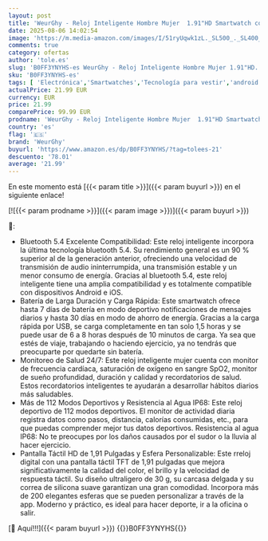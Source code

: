 ```yaml
---
layout: post
title: 'WeurGhy - Reloj Inteligente Hombre Mujer  1.91"HD Smartwatch con Llamadas Bluetooth  112+ Deportivos Modos Smart Watch con Podómetro  Pulsómetro Monitor de Sueño  IP68 Pulsera Actividad para Android iOS.'
date: 2025-08-06 14:02:54
image: 'https://m.media-amazon.com/images/I/51ryUqwk1zL._SL500_._SL400_.jpg'
comments: true
category: ofertas
author: 'tole.es'
slug: 'B0FF3YNYHS-es WeurGhy - Reloj Inteligente Hombre Mujer 1.91"HD...'
sku: 'B0FF3YNYHS-es'
tags: [ 'Electrónica','Smartwatches','Tecnología para vestir','android','weurghy','🇪🇸', ]
actualPrice: 21.99 EUR
currency: EUR
price: 21.99
comparePrice: 99.99 EUR
prodname: 'WeurGhy - Reloj Inteligente Hombre Mujer  1.91"HD Smartwatch con Llamadas Bluetooth  112+ Deportivos Modos Smart Watch con Podómetro  Pulsómetro Monitor de Sueño  IP68 Pulsera Actividad para Android iOS.'
country: 'es'
flag: '🇪🇸'
brand: 'WeurGhy'
buyurl: 'https://www.amazon.es/dp/B0FF3YNYHS/?tag=tolees-21'
descuento: '78.01'
average: '21.99'
---
```


En este momento está [{{< param title >}}]({{< param buyurl >}}) en el siguiente enlace!

[![{{< param prodname >}}]({{< param image >}})]({{< param buyurl >}})

🔎:

- Bluetooth 5.4 Excelente Compatibilidad: Este reloj inteligente incorpora la última tecnología bluetooth 5.4. Su rendimiento general es un 90 % superior al de la generación anterior, ofreciendo una velocidad de transmisión de audio ininterrumpida, una transmisión estable y un menor consumo de energía. Gracias al bluetooth 5.4, este reloj inteligente tiene una amplia compatibilidad y es totalmente compatible con dispositivos Android e iOS.
- Batería de Larga Duración y Carga Rápida: Este smartwatch ofrece hasta 7 días de batería en modo deportivo notificaciones de mensajes diarios y hasta 30 días en modo de ahorro de energía. Gracias a la carga rápida por USB, se carga completamente en tan solo 1,5 horas y se puede usar de 6 a 8 horas después de 10 minutos de carga. Ya sea que estés de viaje, trabajando o haciendo ejercicio, ya no tendrás que preocuparte por quedarte sin batería.
- Monitoreo de Salud 24/7: Este reloj inteligente mujer cuenta con monitor de frecuencia cardíaca, saturación de oxígeno en sangre SpO2, monitor de sueño profundidad, duración y calidad y recordatorios de salud. Estos recordatorios inteligentes te ayudarán a desarrollar hábitos diarios más saludables.
- Más de 112 Modos Deportivos y Resistencia al Agua IP68: Este reloj deportivo de 112 modos deportivos. El monitor de actividad diaria registra datos como pasos, distancia, calorías consumidas, etc., para que puedas comprender mejor tus datos deportivos. Resistencia al agua IP68: No te preocupes por los daños causados por el sudor o la lluvia al hacer ejercicio.
- Pantalla Táctil HD de 1,91 Pulgadas y Esfera Personalizable: Este rreloj digital con una pantalla táctil TFT de 1,91 pulgadas que mejora significativamente la calidad del color, el brillo y la velocidad de respuesta táctil. Su diseño ultraligero de 30 g, su carcasa delgada y su correa de silicona suave garantizan una gran comodidad. Incorpora más de 200 elegantes esferas que se pueden personalizar a través de la app. Moderno y práctico, es ideal para hacer deporte, ir a la oficina o salir.

[🛒 Aquí!!!]({{< param buyurl >}})
{{<world>}}B0FF3YNYHS{{</world>}}
